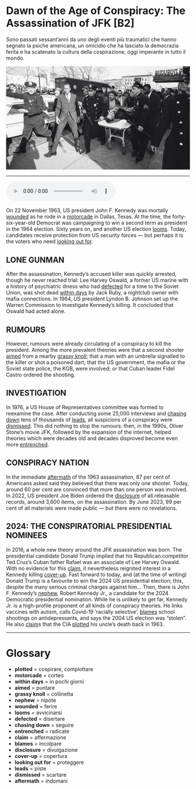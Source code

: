 # Dawn of the Age of Conspiracy: The Assassination of JFK   [B2]

Sono passati sessant’anni da uno degli eventi più traumatici che hanno segnato la psiche americana, un omicidio che ha lasciato la democrazia ferita e ha scatenato la cultura della cospirazione, oggi imperante in tutto il mondo.

![](Dawn%20of%20the%20Age%20of%20Conspiracy%20The%20Assassination%20of%20JFK.jpg)

--------------

<div>
<audio controls autoplay>
    <source src="https:/raw.githubusercontent.com/dartie/speakup/main/2023-11/Dawn%20of%20the%20Age%20of%20Conspiracy%20The%20Assassination%20of%20JFK.mp3" type="audio/mpeg">
</audio>
</div>


On 22 November 1963, US president John F. Kennedy was mortally [wounded](## "ferire") as he rode in a [motorcade](## "corteo") in Dallas, Texas. At the time, the forty-six-year-old Democrat was campaigning to win a second term as president in the 1964 election. Sixty years on, and another US election [looms](## "avvicinarsi"). Today, candidates receive protection from US security forces — but perhaps it is the voters who need [looking out for](## "proteggere").

## LONE GUNMAN
After the assassination, Kennedy’s accused killer was quickly arrested, though he never reached trial: Lee Harvey Oswald, a former US marine with a history of psychiatric illness who had [defected](## "disertare") for a time to the Soviet Union, was shot dead [within days](## "in pochi giorni") by Jack Ruby, a nightclub owner with mafia connections. In 1964, US president Lyndon B. Johnson set up the Warren Commission to investigate Kennedy’s killing. It concluded that Oswald had acted alone.

## RUMOURS
However, rumours were already circulating of a conspiracy to kill the president. Among the more prevalent theories were that a second shooter [aimed](## "puntare") from a nearby [grassy knoll](## "collinetta"); that a man with an umbrella signalled to the killer or shot a poisoned dart; that the US government, the mafia or the Soviet state police, the KGB, were involved; or that Cuban leader Fidel Castro ordered the shooting.

## INVESTIGATION
In 1976, a US House of Representatives committee was formed to reexamine the case. After conducting some 25,000 interviews and [chasing down](## "seguire") tens of thousands of [leads](## "piste"), all suspicions of a conspiracy were [dismissed](## "scartare"). This did nothing to stop the rumours: then, in the 1990s, Oliver Stone’s movie JFK, followed by the expansion of the internet, helped theories which were decades old and decades disproved become even more [entrenched](## "radicate").

## CONSPIRACY NATION
In the immediate [aftermath](## "indomani") of the 1963 assassination, 87 per cent of Americans asked said they believed that there was only one shooter. Today, around 60 per cent are convinced that more than one person was involved. In 2022, US president Joe Biden ordered the [disclosure](## "divulgazione") of all releasable records, around 3,600 items, on the assassination. By June 2023, 99 per cent of all materials were made public — but there were no revelations.   

## 2024: THE CONSPIRATORIAL PRESIDENTIAL NOMINEES
In 2016, a whole new theory around the JFK assassination was born. The presidential candidate Donald Trump implied that his Republican competitor Ted Cruz’s Cuban father Rafael was an associate of Lee Harvey Oswald. With no evidence for this [claim](## "affermazione"), it nevertheless reignited interest in a Kennedy killing [cover-up](## "copertura"). Fast forward to today, and (at the time of writing) Donald Trump is a favourite to win the 2024 US presidential election; this, despite the many serious criminal charges against him… Then, there is John F. Kennedy’s [nephew](## "nipote"), Robert Kennedy Jr., a candidate for the 2024 Democratic presidential nomination. While he is unlikely to get far, Kennedy Jr. is a high-profile proponent of all kinds of conspiracy theories. He links vaccines with autism, calls Covid-19 ‘racially selective’, [blames](## "incolpare") school shootings on antidepressants, and says the 2004 US election was “stolen”. He also [claim](## "affermazione")s that the CIA [plotted](## "cospirare, complottare") his uncle’s death back in 1963.
 

--------------

<div style = "display:block; clear:both; page-break-after:always;"></div>

# Glossary
* **plotted** = cospirare, complottare
* **motorcade** = corteo
* **within days** = in pochi giorni
* **aimed** = puntare
* **grassy knoll** = collinetta
* **nephew** = nipote
* **wounded** = ferire
* **looms** = avvicinarsi
* **defected** = disertare
* **chasing down** = seguire
* **entrenched** = radicate
* **claim** = affermazione
* **blames** = incolpare
* **disclosure** = divulgazione
* **cover-up** = copertura
* **looking out for** = proteggere
* **leads** = piste
* **dismissed** = scartare
* **aftermath** = indomani
